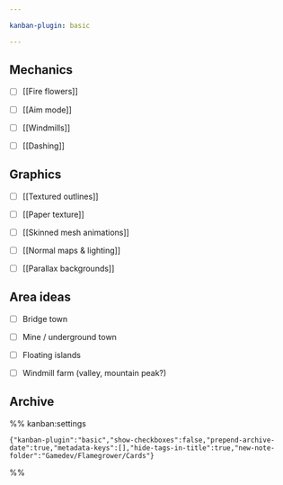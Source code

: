 ```yaml
---

kanban-plugin: basic

---
```


## Mechanics

- [ ] [[Fire flowers]]
- [ ] [[Aim mode]]
- [ ] [[Windmills]]
- [ ] [[Dashing]]


## Graphics

- [ ] [[Textured outlines]]
- [ ] [[Paper texture]]
- [ ] [[Skinned mesh animations]]
- [ ] [[Normal maps & lighting]]
- [ ] [[Parallax backgrounds]]


## Area ideas

- [ ] Bridge town
- [ ] Mine / underground town
- [ ] Floating islands
- [ ] Windmill farm (valley, mountain peak?)


## Archive





%% kanban:settings
```
{"kanban-plugin":"basic","show-checkboxes":false,"prepend-archive-date":true,"metadata-keys":[],"hide-tags-in-title":true,"new-note-folder":"Gamedev/Flamegrower/Cards"}
```
%%
